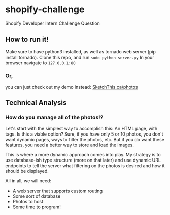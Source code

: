 # shopify-challenge
Shopify Developer Intern Challenge Question

## How to run it!
Make sure to have python3 installed, as well as tornado web server (pip install tornado).
Clone this repo, and run ```sudo python server.py```
In your browser navigate to ```127.0.0.1:80```
### Or, 
you can just check out my demo instead:
[SketchThis.ca/photos](http://sketchthis.ca/photos)

## Technical Analysis

### How do you manage all of the photos!?
Let's start with the simplest way to accomplish this: 
An HTML page, with <img> tags. 
Is this a viable option? 
Sure, if you have only 5 or 10 photos, you don't want dynamic pages, ways to filter the photos, etc. But if you do want these features, you need a better way to store and load the images.

This is where a more dynamic approach comes into play. My strategy is to use database-ish type structure (more on that later) and use dynamic URL endpoints to tell the server what filtering on the photos is desired and how it should be displayed.

All in all, we will need:
- A web server that supports custom routing
- Some sort of database
- Photos to host
- Some time to program!
